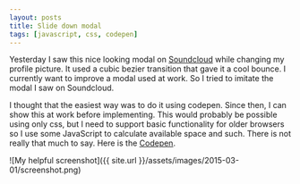 ```yaml
---
layout: posts
title: Slide down modal
tags: [javascript, css, codepen]
---
```


Yesterday I saw this nice looking modal on [Soundcloud](https://soundcloud.com/)
while changing my profile picture. It used a cubic bezier transition that gave it
a cool bounce. I currently want to improve a modal used at work. So I tried to
imitate the modal I saw on Soundcloud.

I thought that the easiest way was to do it using codepen. Since then, I can show
this at work before implementing. This would probably be possible using only css,
but I need to support basic functionality for older browsers so I use some
JavaScript to calculate available space and such. There is not really that much
to say. Here is the [Codepen](http://codepen.io/oscarpersson/full/PwaBNm/).

![My helpful screenshot]({{ site.url }}/assets/images/2015-03-01/screenshot.png)
